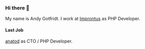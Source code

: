 ### Hi there 👋

My name is Andy Gotfridt. I work at [Improntus](https://improntus.com) as PHP Developer.

#### Last Job
[anatod](https://anatod.com) as CTO / PHP Developer.

<!--
[![Facebook](https://img.shields.io/badge/facebook-black?color=1877F2&logoColor=ffffff&style=for-the-badge&logo=facebook)](https://www.facebook.com/anatodsoftware)
[![Twitter](https://img.shields.io/badge/twitter-black?color=1DA1F2&logoColor=ffffff&style=for-the-badge&logo=twitter)](https://twitter.com/anatodSoftware)
[![Linkedin](https://img.shields.io/badge/linkedin-blue?style=for-the-badge&logo=linkedin)](https://www.linkedin.com/company/anatod/)-->

<!--
**AndyGotfridt/AndyGotfridt** is a ✨ _special_ ✨ repository because its `README.md` (this file) appears on your GitHub profile.

Here are some ideas to get you started:

- 🔭 I’m currently working on ...
- 🌱 I’m currently learning ...
- 👯 I’m looking to collaborate on ...
- 🤔 I’m looking for help with ...
- 💬 Ask me about ...
- 📫 How to reach me: ...
- 😄 Pronouns: ...
- ⚡ Fun fact: ...
-->
